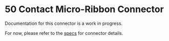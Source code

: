 # 50 Contact Micro-Ribbon Connector
Documentation for this connector is a work in progress.

For now, please refer to the [specs](specs.yaml) for connector details.
